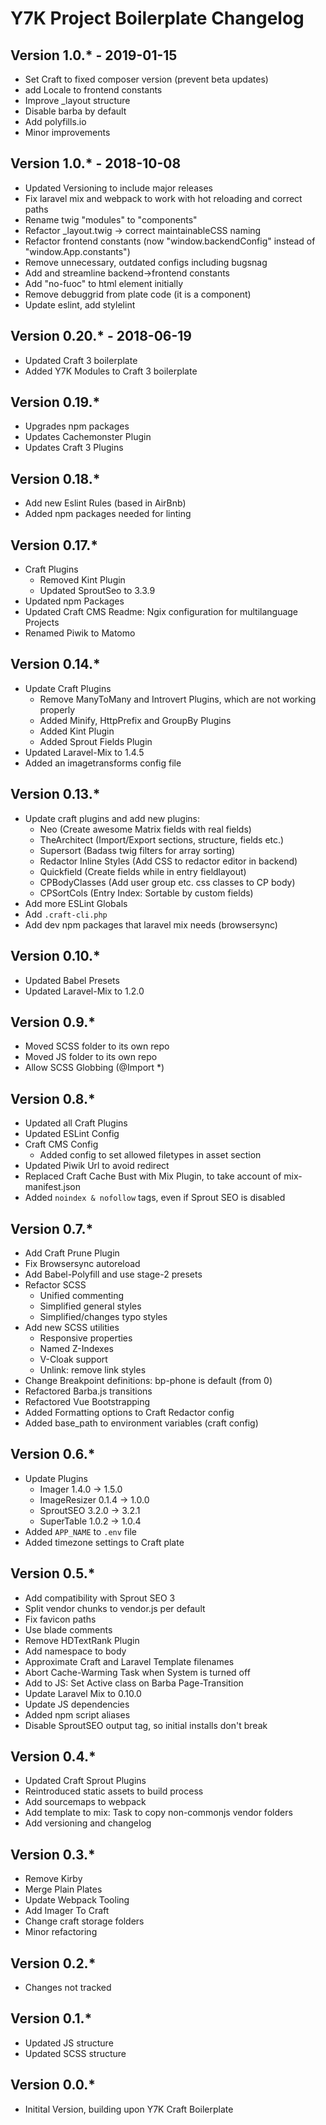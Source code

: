 # Y7K Project Boilerplate Changelog

## Version 1.0.* - 2019-01-15
* Set Craft to fixed composer version (prevent beta updates)
* add Locale to frontend constants
* Improve _layout structure
* Disable barba by default
* Add polyfills.io
* Minor improvements

## Version 1.0.* - 2018-10-08
* Updated Versioning to include major releases
* Fix laravel mix and webpack to work with hot reloading and correct paths
* Rename twig "modules" to "components"
* Refactor _layout.twig -> correct maintainableCSS naming
* Refactor frontend constants (now "window.backendConfig" instead of "window.App.constants")
* Remove unnecessary, outdated configs including bugsnag
* Add and streamline backend->frontend constants
* Add "no-fuoc" to html element initially
* Remove debuggrid from plate code (it is a component)
* Update eslint, add stylelint


## Version 0.20.* - 2018-06-19
* Updated Craft 3 boilerplate
* Added Y7K Modules to Craft 3 boilerplate

## Version 0.19.*
* Upgrades npm packages
* Updates Cachemonster Plugin
* Updates Craft 3 Plugins

## Version 0.18.*
* Add new Eslint Rules (based in AirBnb)
* Added npm packages needed for linting

## Version 0.17.*
* Craft Plugins
    - Removed Kint Plugin
    - Updated SproutSeo to 3.3.9
* Updated npm Packages
* Updated Craft CMS Readme: Ngix configuration for multilanguage Projects
* Renamed Piwik to Matomo

## Version 0.14.*
* Update Craft Plugins
    - Remove ManyToMany and Introvert Plugins, which are not working properly
    - Added Minify, HttpPrefix and GroupBy Plugins
    - Added Kint Plugin
    - Added Sprout Fields Plugin
* Updated Laravel-Mix to 1.4.5
* Added an imagetransforms config file

## Version 0.13.*
* Update craft plugins and add new plugins:
    - Neo (Create awesome Matrix fields with real fields)
    - TheArchitect (Import/Export sections, structure, fields etc.)
    - Supersort (Badass twig filters for array sorting)
    - Redactor Inline Styles (Add CSS to redactor editor in backend)
    - Quickfield (Create fields while in entry fieldlayout)
    - CPBodyClasses (Add user group etc. css classes to CP body)
    - CPSortCols (Entry Index: Sortable by custom fields)
* Add more ESLint Globals
* Add `.craft-cli.php`
* Add dev npm packages that laravel mix needs (browsersync)

## Version 0.10.*
* Updated Babel Presets
* Updated Laravel-Mix to 1.2.0

## Version 0.9.*
* Moved SCSS folder to its own repo
* Moved JS folder to its own repo
* Allow SCSS Globbing (@Import *)


## Version 0.8.*
* Updated all Craft Plugins
* Updated ESLint Config
* Craft CMS Config
    - Added config to set allowed filetypes in asset section
* Updated Piwik Url to avoid redirect
* Replaced Craft Cache Bust with Mix Plugin, to take account of mix-manifest.json
* Added `noindex & nofollow` tags, even if Sprout SEO is disabled

## Version 0.7.*
* Add Craft Prune Plugin
* Fix Browsersync autoreload
* Add Babel-Polyfill and use stage-2 presets
* Refactor SCSS
    - Unified commenting
    - Simplified general styles
    - Simplified/changes typo styles
* Add new SCSS utilities
    - Responsive properties
    - Named Z-Indexes
    - V-Cloak support
    - Unlink: remove link styles
* Change Breakpoint definitions: bp-phone is default (from 0)
* Refactored Barba.js transitions
* Refactored Vue Bootstrapping
* Added Formatting options to Craft Redactor config
* Added base_path to environment variables (craft config)


## Version 0.6.*
* Update Plugins
    - Imager 1.4.0 -> 1.5.0
    - ImageResizer 0.1.4 -> 1.0.0
    - SproutSEO 3.2.0 -> 3.2.1
    - SuperTable 1.0.2 -> 1.0.4
* Added `APP_NAME` to `.env` file
* Added timezone settings to Craft plate


## Version 0.5.*
* Add compatibility with Sprout SEO 3
* Split vendor chunks to vendor.js per default
* Fix favicon paths
* Use blade comments
* Remove HDTextRank Plugin
* Add namespace to body
* Approximate Craft and Laravel Template filenames
* Abort Cache-Warming Task when System is turned off
* Add to JS: Set Active class on Barba Page-Transition
* Update Laravel Mix to 0.10.0
* Update JS dependencies
* Added npm script aliases
* Disable SproutSEO output tag, so initial installs don't break


## Version 0.4.*
* Updated Craft Sprout Plugins
* Reintroduced static assets to build process
* Add sourcemaps to webpack
* Add template to mix: Task to copy non-commonjs vendor folders
* Add versioning and changelog


## Version 0.3.*
* Remove Kirby
* Merge Plain Plates
* Update Webpack Tooling
* Add Imager To Craft
* Change craft storage folders
* Minor refactoring


## Version 0.2.*
* Changes not tracked


## Version 0.1.*
* Updated JS structure
* Updated SCSS structure


## Version 0.0.*

* Initital Version, building upon Y7K Craft Boilerplate
